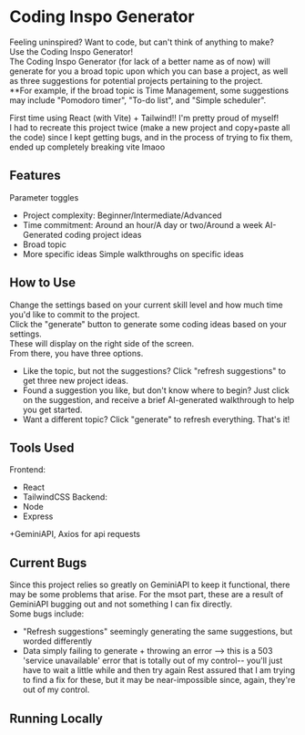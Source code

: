 # Coding Inspo Generator
Feeling uninspired? Want to code, but can't think of anything to make?\
Use the Coding Inspo Generator!\
The Coding Inspo Generator (for lack of a better name as of now) will generate for you a broad topic upon which you can base a project, as well as three suggestions for potential projects pertaining to the project.\
**For example, if the broad topic is Time Management, some suggestions may include "Pomodoro timer", "To-do list", and "Simple scheduler".

First time using React (with Vite) + Tailwind!! I'm pretty proud of myself!\
I had to recreate this project twice (make a new project and copy+paste all the code) since I kept getting bugs, and in the process of trying to fix them, ended up completely breaking vite lmaoo

## Features
Parameter toggles
- Project complexity: Beginner/Intermediate/Advanced
- Time commitment: Around an hour/A day or two/Around a week
AI-Generated coding project ideas
- Broad topic
- More specific ideas
Simple walkthroughs on specific ideas

## How to Use
Change the settings based on your current skill level and how much time you'd like to commit to the project.\
Click the "generate" button to generate some coding ideas based on your settings.\
These will display on the right side of the screen.\
From there, you have three options.
- Like the topic, but not the suggestions? Click "refresh suggestions" to get three new project ideas.
- Found a suggestion you like, but don't know where to begin? Just click on the suggestion, and receive a brief AI-generated walkthrough to help you get started.
- Want a different topic? Click "generate" to refresh everything.
That's it!

## Tools Used
Frontend:
- React
- TailwindCSS
Backend:
- Node
- Express

+GeminiAPI, Axios for api requests

## Current Bugs
Since this project relies so greatly on GeminiAPI to keep it functional, there may be some problems that arise. For the msot part, these are a result of GeminiAPI bugging out and not something I can fix directly.\
Some bugs include:
- "Refresh suggestions" seemingly generating the same suggestions, but worded differently
- Data simply failing to generate + throwing an error --> this is a 503 'service unavailable' error that is totally out of my control-- you'll just have to wait a little while and then try again
Rest assured that I am trying to find a fix for these, but it may be near-impossible since, again, they're out of my control.

## Running Locally
